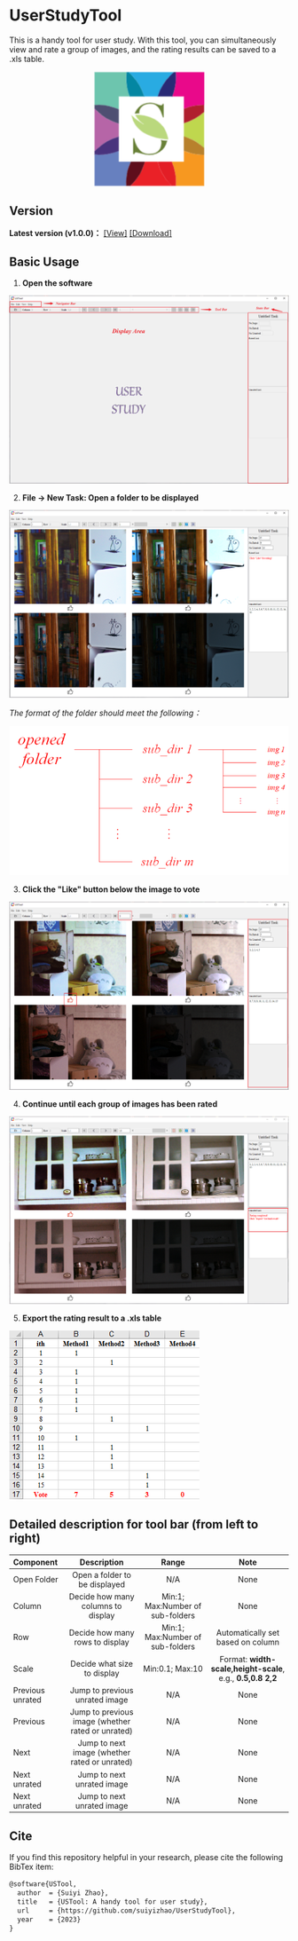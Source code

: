 # UserStudyTool
This is a handy tool for user study. With this tool, you can simultaneously view and rate a group of images, and the rating results can be saved to a .xls table.

<div align=center><img src="./tutorials-imgs/logo/logo.png#pic_center" width="200"></div>

## Version
**Latest version (v1.0.0)：** [[View]](https://github.com/suiyizhao/UserStudyTool/releases/tag/v1.0.0) [[Download]](https://github.com/suiyizhao/UserStudyTool/releases/download/v1.0.0/USTool.exe)

## Basic Usage
1. **Open the software**

![step1](./tutorials-imgs/basic-usage/step1.png)

2. **File -> New Task: Open a folder to be displayed**

![step2](./tutorials-imgs/basic-usage/step2.png)

*The format of the folder should meet the following：*

![step2-folder-format](./tutorials-imgs/basic-usage/step2-folder-format.png)

3. **Click the "Like" button below the image to vote**

![step3](./tutorials-imgs/basic-usage/step3.png)

4. **Continue until each group of images has been rated**

![step4](./tutorials-imgs/basic-usage/step4.png)

5. **Export the rating result to a .xls table**

![step5](./tutorials-imgs/basic-usage/step5.png)

## Detailed description for tool bar (from left to right)

| Component         | Description                                        | Range                              | Note                                    |
| :---              |              :----:                                |     :----:                         |    :----:                               |
| Open Folder       | Open a folder to be displayed                      | N/A                                | None                                    |
| Column            | Decide how many columns to display                 | Min:1; Max:Number of sub-folders   | None                                    |
| Row               | Decide how many rows to display                    | Min:1; Max:Number of sub-folders   | Automatically set based on column       |
| Scale             | Decide what size to display                        | Min:0.1; Max:10                    | Format: **width-scale,height-scale**, e.g., **0.5,0.8**    **2,2**  |
| Previous unrated  | Jump to previous unrated image                     | N/A                                | None                                    |
| Previous          | Jump to previous image (whether rated or unrated)  | N/A                                | None                                    |
| Next              | Jump to next image (whether rated or unrated)      | N/A                                | None                                    |
| Next unrated      | Jump to next unrated image                         | N/A                                | None                                    |
| Next unrated      | Jump to next unrated image                         | N/A                                | None                                    |

## Cite
If you find this repository helpful in your research, please cite the following BibTex item:
```
@software{USTool,
  author  = {Suiyi Zhao},
  title   = {USTool: A handy tool for user study},
  url     = {https://github.com/suiyizhao/UserStudyTool},
  year    = {2023}
}
```
